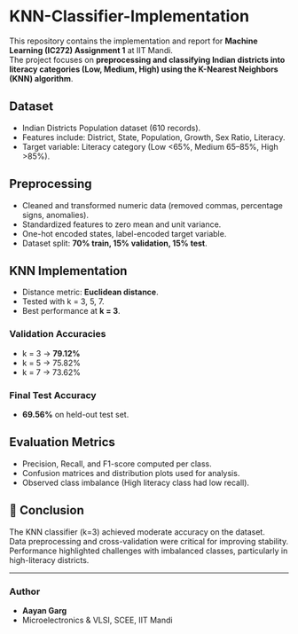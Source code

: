# KNN-Classifier-Implementation

This repository contains the implementation and report for **Machine Learning (IC272) Assignment 1** at IIT Mandi.  
The project focuses on **preprocessing and classifying Indian districts into literacy categories (Low, Medium, High) using the K-Nearest Neighbors (KNN) algorithm**.

## Dataset
- Indian Districts Population dataset (610 records).  
- Features include: District, State, Population, Growth, Sex Ratio, Literacy.  
- Target variable: Literacy category (Low <65%, Medium 65–85%, High >85%).  

## Preprocessing
- Cleaned and transformed numeric data (removed commas, percentage signs, anomalies).  
- Standardized features to zero mean and unit variance.  
- One-hot encoded states, label-encoded target variable.  
- Dataset split: **70% train, 15% validation, 15% test**.  

## KNN Implementation
- Distance metric: **Euclidean distance**.  
- Tested with k = 3, 5, 7.  
- Best performance at **k = 3**.  

### Validation Accuracies
- k = 3 → **79.12%**  
- k = 5 → 75.82%  
- k = 7 → 73.62%  

### Final Test Accuracy
- **69.56%** on held-out test set.  

## Evaluation Metrics
- Precision, Recall, and F1-score computed per class.  
- Confusion matrices and distribution plots used for analysis.  
- Observed class imbalance (High literacy class had low recall).  

## 📌 Conclusion
The KNN classifier (k=3) achieved moderate accuracy on the dataset.  
Data preprocessing and cross-validation were critical for improving stability.  
Performance highlighted challenges with imbalanced classes, particularly in high-literacy districts.

---

### Author
- **Aayan Garg**  
- Microelectronics & VLSI, SCEE, IIT Mandi  


